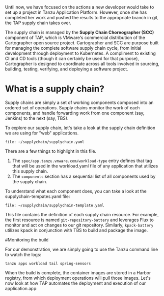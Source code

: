 Until now, we have focused on the actions a new developer would take to set up a project in Tanzu Application Platform. However, once she has completed her work and pushed the results to the appropriate branch in git, the TAP supply chain takes over.

The supply chain is managed by the **Supply Chain Choreographer (SCC)** component of TAP, which is VMware's commercial distribution of the Cartographer open source project. Cartographer and SCC are purpose built for managing the complete software supply chain cycle, from initial development through deployment to Kubernetes. A compliment to existing CI and CD tools (though it can certainly be used for that purpose), Cartographer is designed to coordinate across all tools involved in sourcing, building, testing, verifying, and deploying a software project.

# What is a supply chain?

Supply chains are simply a set of working components composed into an ordered set of operations. Supply chains monitor the work of each components, and handle forwarding work from one component (say, Jenkins) to the next (say, TBS).

To explore our supply chain, let's take a look at the supply chain definition we are using for "web" applications.

```editor: open-file
file: ~/supplychain/supplychain.yaml
```
There are a few things to highlight in this file.

1. The ```spec/app.tanzu.vmware.com/workload-type``` entry defines that tag that will be used in the workload.yaml file of any application that utilizes this supply chain.
2. The ```components``` section has a sequential list of all components used by the supply chain.

To understand what each component does, you can take a look at the supplychain-tempates.yaml file:

```editor: open-file
file: ~/supplychain/supplychain-template.yaml
```

This file contains the definition of each supply chain resource. For example, the first resource is named ```git-repository-battery``` and leverages Flux to monitor and act on changes to our git repository. Similarly, ```kpack-battery``` utilizes kpack in conjunction with TBS to build and package the image.

#Monitoring the build

For our demonstration, we are simply going to use the Tanzu command line to watch the logs:

```execute
tanzu apps workload tail spring-sensors
```

When the build is complete, the container images are stored in a Harbor registry, from which deployment operations will pull those images. Let's now look at how TAP automates the deployment and execution of our application.app
